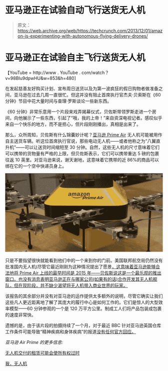 # 亚马逊正在试验自动飞行送货无人机 

> 原文：<https://web.archive.org/web/https://techcrunch.com/2013/12/01/amazon-is-experimenting-with-autonomous-flying-delivery-drones/>

# 亚马逊正在试验自主飞行送货无人机

【YouTube = http://www . YouTube . com/watch？v=98BIu9dpwHU&w=853&h=480]

在发起慈善友好购买计划、宣布周日送货以及为第一波疯狂的假日购物者做准备之间，亚马逊在过去几周一直很忙。但这并没有阻止首席执行官杰夫·贝索斯在《60 分钟》节目中花大量时间与查理·罗斯谈论一些新东西。

《60 分钟》非常乐意用一个片段来戏弄揭幕仪式，贝佐斯带领罗斯走进一个房间，向他展示了一些东西，引起了“哦，我的上帝！”来自资深电视记者。感叹似乎来自一个快乐的地方，而不是担心，但片段刚刚播出，真相是出来了。

那么，众所周知，贝佐斯有什么锦囊妙计呢？[亚马逊 Prime Air](https://web.archive.org/web/20221209005052/http://www.amazon.com/b?node=8037720011) 无人机可能被用作自主送货车辆。听这位首席执行官说，那些电动无人机——或者他称之为“八翼直升机”——可以让送货时间缩短至 30 分钟。自然，这些无人机的尺寸意味着它们可以携带的货物量有严格的上限，但贝佐斯表示，它们可以携带重达 5 磅的包裹往返 10 英里。对亚马逊来说，谢天谢地，这意味着它携带的近 86%的商品可以绑在它的一个空中快递员身上。

![amazon-primeair](img/6c14deecfa59b22b9eb90cf4f71486c5.png)

只是不要指望很快就能看到他们中的一个来到你的门前。美国联邦航空局仍然没有批准国内无人机(尽管它最近刚刚为这种情况提出了愿景[，这意味着亚马逊能够合法地将 Prime Air 上线的最早时间是 2015 年——贝佐斯说这是一个最乐观的推出窗口。也没有消息表明亚马逊正在与哪家公司(如果有的话)合作开发其无人机舰队，但在现阶段，并不缺少渴望将无人机带入商业世界的玩家。](https://web.archive.org/web/20221209005052/http://www.forbes.com/sites/ryancalo/2013/11/09/the-faas-drone-privacy-plan-actually-pretty-sensible/)

该报告的其余部分并没有对亚马逊的运作提供太多额外的说明，尽管它确实让我们这些凡人更近距离地了解了其庞大的履行中心是如何工作的。它们是惊人的大型效率模型——60 分钟参观的一个是 120 万平方公里。制成工人们将产品包装成包裹的速度非常快。

遗憾的是，由于该片段的拍摄持续了一个月，对于最近 BBC 针对亚马逊英国仓库工作条件可能导致“精神疾病和身体疾病”的报道[没有任何官方回应。](https://web.archive.org/web/20221209005052/http://www.bbc.co.uk/news/business-25034598)

*亚马逊 Air Prime 的更多信息:*

[无人机交付的租赁可能会使所有权过时](https://web.archive.org/web/20221209005052/https://beta.techcrunch.com/2013/12/02/nirvana-brought-to-you-by-robots/)

[我，无人机](https://web.archive.org/web/20221209005052/https://beta.techcrunch.com/2013/12/01/i-drone/)